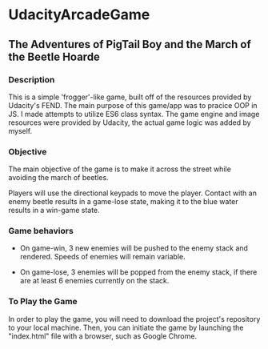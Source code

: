 # UdacityArcadeGame
## The Adventures of PigTail Boy and the March of the Beetle Hoarde

### Description
This is a simple 'frogger'-like game, built off of the resources provided by Udacity's FEND.
The main purpose of this game/app was to pracice OOP in JS. I made attempts to utilize ES6 class syntax.
The game engine and image resources were provided by Udacity, the actual game logic was added by myself.


### Objective
The main objective of the game is to make it across the street while avoiding the march of beetles.

Players will use the directional keypads to move the player. 
Contact with an enemy beetle results in a game-lose state, making it to the blue water results in a win-game state.

### Game behaviors
- On game-win, 3 new enemies will be pushed to the enemy stack and rendered. Speeds of enemies will remain variable.

- On game-lose, 3 enemies will be popped from the enemy stack, if there are at least 6 enemies currently on the stack.

### To Play the Game
In order to play the game, you will need to download the project's repository to your local machine. 
Then, you can initiate the game by launching the "index.html" file with a browser, such as Google Chrome.